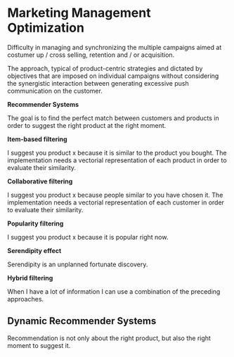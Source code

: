 # Marketing Management Optimization

Difficulty in managing and synchronizing the multiple campaigns aimed at costumer up / cross selling, retention and / or acquisition.

The approach, typical of product-centric strategies and dictated by objectives that are imposed on individual campaigns without considering the synergistic interaction between generating excessive push communication on the customer.

**Recommender Systems**

The goal is to find the perfect match between customers and products in order to suggest the right product at the right moment.

**Item-based filtering**

I suggest you product x because it is similar to the product you bought.
The implementation needs a vectorial representation of each product in order to evaluate their similarity.

**Collaborative filtering**

I suggest you product x because people similar to you have chosen it.
The implementation needs a vectorial representation of each customer in order to evaluate their similarity.

**Popularity filtering**

I suggest you product x because it is popular right now.

**Serendipity effect**

Serendipity is an unplanned fortunate discovery.

**Hybrid filtering**

When I have a lot of information I can use a combination of the preceding approaches.

## Dynamic Recommender Systems

Recommendation is not only about the right product, but also the right moment to suggest it.


